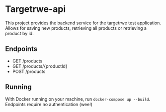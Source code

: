 # Targetrwe-api

This project provides the backend service for the targetrwe test application. Allows for saving new products, retrieving all products or retrieving a product by id.

## Endpoints
* GET /products
* GET /products/{productId}
* POST /products

## Running
With Docker running on your machine, run `docker-compose up --build`. Endpoints require no authentication (wee!)
